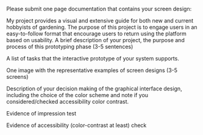 Please submit one page documentation that contains your screen design:

My project provides a visual and extensive guide for both new and current hobbyists of gardening. The purpose of this project is to engage users in an easy-to-follow format that encourage users to return using the platform based on usability.  A brief description of your project, the purpose and process of this prototyping phase (3-5 sentences)

A list of tasks that the interactive prototype of your system supports.

One image with the representative examples of screen designs (3-5 screens) 

Description of your decision making of the graphical interface design, including the choice of the color scheme and note if you considered/checked accessibility color contrast.

Evidence of impression test 

Evidence of accessibility (color-contrast at least) check
